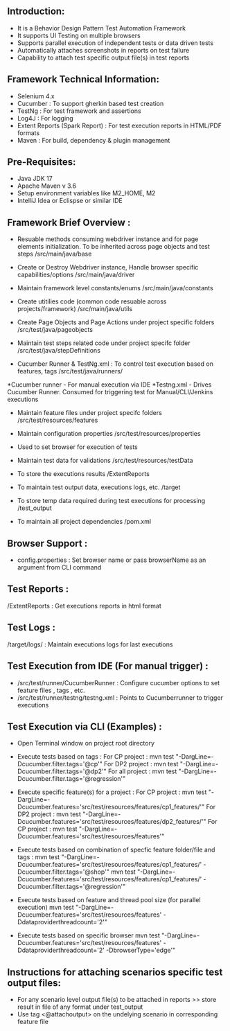 Introduction:
-------------
- It is a Behavior Design Pattern Test Automation Framework
- It supports UI Testing on multiple browsers
- Supports parallel execution of independent tests or data driven tests
- Automatically attaches screenshots in reports on test failure
- Capability to attach test specific output file(s) in test reports


Framework Technical Information:
------------------------------
- Selenium 4.x
- Cucumber : To support gherkin based test creation
- TestNg : For test framework and assertions
- Log4J : For logging
- Extent Reports (Spark Report) : For test execution reports in HTML/PDF formats
- Maven : For build, dependency & plugin management


Pre-Requisites:
---------------
- Java JDK 17
- Apache Maven v 3.6
- Setup environment variables like M2_HOME, M2
- IntelliJ Idea or Eclispse or similar IDE


Framework Brief Overview :
--------------------------
- Resuable methods consuming webdriver instance and for page elements initialization. To be inherited across page objects and test steps
/src/main/java/base

- Create or Destroy Webdriver instance, Handle browser specific capabilities/options
/src/main/java/driver

- Maintain framework level constants/enums
/src/main/java/constants

- Create utitilies code (common code resuable across projects/framework)
/src/main/java/utils

- Create Page Objects and Page Actions under project specific folders
/src/test/java/pageobjects

- Maintain test steps related code under project specifc folder
/src/test/java/stepDefinitions

- Cucumber Runner & TestNg.xml : To control test execution based on features, tags
/src/test/java/runners/

*Cucumber runner - For manual execution via IDE
*Testng.xml - Drives Cucumber Runner. Consumed for triggering test for Manual/CLI/Jenkins executions

- Maintain feature files under project specifc folders
/src/test/resources/features

- Maintain configuration properties
/src/test/resources/properties
* Used to set browser for execution of tests

- Maintain test data for validations
/src/test/resources/testData

- To store the executions results
/ExtentReports

- To maintain test output data, executions logs, etc.
/target

- To store temp data required during test executions for processing
/test_output

- To maintain all project dependencies
/pom.xml


Browser Support :
----------------
- config.properties : Set browser name or pass browserName as an argument from CLI command


Test Reports :
--------------
/ExtentReports : Get executions reports in html format


Test Logs :
-----------
/target/logs/ : Maintain executions logs for last executions


Test Execution from IDE  (For manual trigger) :
-----------------------------------------------
- /src/test/runner/CucumberRunner : Configure cucumber options to set feature files , tags , etc.
- /src/test/runner/testng/testng.xml : Points to Cucumberrunner to trigger executions


Test Execution via CLI (Examples) :
-----------------------------------
- Open Terminal window on project root directory

- Execute tests based on tags :
For CP project  : mvn test "-DargLine=-Dcucumber.filter.tags='@cp'"
For DP2 project : mvn test "-DargLine=-Dcucumber.filter.tags='@dp2'"
For all project : mvn test "-DargLine=-Dcucumber.filter.tags='@regression'"

- Execute specific feature(s) for a project :
For CP project  : mvn test "-DargLine=-Dcucumber.features='src/test/resources/features/cp1_features/'"
For DP2 project  : mvn test "-DargLine=-Dcucumber.features='src/test/resources/features/dp2_features/'"
For CP project  : mvn test "-DargLine=-Dcucumber.features='src/test/resources/features'"

- Execute tests based on combination of specfic feature folder/file and tags :
 mvn test "-DargLine=-Dcucumber.features='src/test/resources/features/cp1_features/' -Dcucumber.filter.tags='@shop'"
 mvn test "-DargLine=-Dcucumber.features='src/test/resources/features/cp1_features/' -Dcucumber.filter.tags='@regression'"

- Execute tests based on feature and thread pool size (for parallel execution)
mvn test "-DargLine=-Dcucumber.features='src/test/resources/features' -Ddataproviderthreadcount='2'"

- Execute tests based on specific browser
 mvn test "-DargLine=-Dcucumber.features='src/test/resources/features' -Ddataproviderthreadcount='2' -DbrowserType='edge'"
 
 
 Instructions for attaching scenarios specific test output files:
 -----------------------------------------------------------------
 - For any scenario level output file(s) to be attached in reports >> store result in file of any format under test_output
 - Use tag <@attachoutput> on the undelying scenario in corresponding feature file
